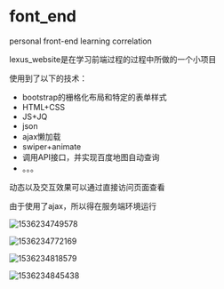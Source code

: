# font_end
personal front-end learning correlation

lexus_website是在学习前端过程的过程中所做的一个小项目

使用到了以下的技术：

- bootstrap的栅格化布局和特定的表单样式
- HTML+CSS
- JS+JQ
- json
- ajax懒加载
- swiper+animate
- 调用API接口，并实现百度地图自动查询
- 。。。

动态以及交互效果可以通过直接访问页面查看

由于使用了ajax，所以得在服务端环境运行

![1536234749578](C:\github_font_end\1536234749578.png)

![1536234772169](C:\github_font_end\1536234772169.png)

![1536234818579](C:\github_font_end\1536234818579.png)

![1536234845438](C:\github_font_end\1536234845438.png)

